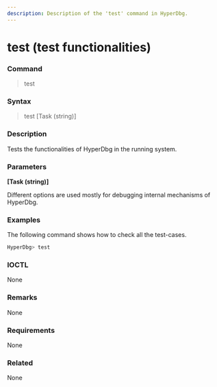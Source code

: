 ```yaml
---
description: Description of the 'test' command in HyperDbg.
---
```


# test (test functionalities)

### Command

> test

### Syntax

> test \[Task (string)]

### Description

Tests the functionalities of HyperDbg in the running system.

### Parameters

**\[Task (string)]**

Different options are used mostly for debugging internal mechanisms of HyperDbg.

### Examples

The following command shows how to check all the test-cases.

```cpp
HyperDbg> test
```

### IOCTL

None

### Remarks

None

### Requirements

None

### Related

None

